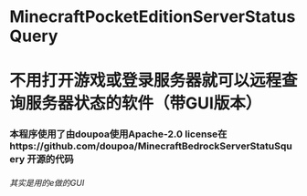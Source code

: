 # MinecraftPocketEditionServerStatusQuery
# 不用打开游戏或登录服务器就可以远程查询服务器状态的软件（带GUI版本）
### 本程序使用了由doupoa使用Apache-2.0 license在https://github.com/doupoa/MinecraftBedrockServerStatuSquery 开源的代码
###### 其实是用的e做的GUI
